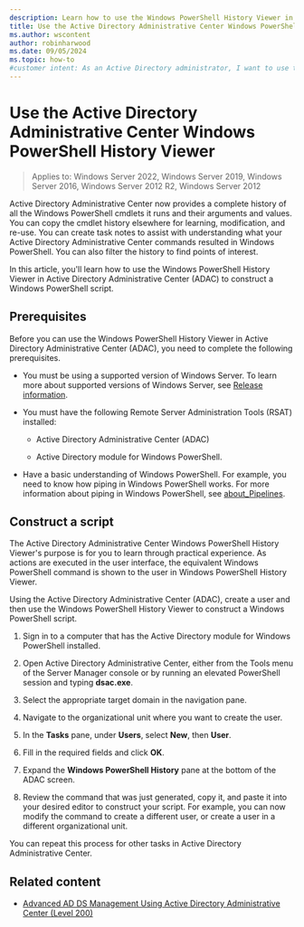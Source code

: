 ```yaml
---
description: Learn how to use the Windows PowerShell History Viewer in Active Directory Administrative Center to construct Windows PowerShell scripts.
title: Use the Active Directory Administrative Center Windows PowerShell History Viewer in Windows Server
ms.author: wscontent
author: robinharwood
ms.date: 09/05/2024
ms.topic: how-to
#customer intent: As an Active Directory administrator, I want to use the Windows PowerShell History Viewer in Active Directory Administrative Center so that I can construct Windows PowerShell scripts based on the commands I run in Active Directory Administrative Center.
---
```


# Use the Active Directory Administrative Center Windows PowerShell History Viewer

> Applies to: Windows Server 2022, Windows Server 2019, Windows Server 2016, Windows Server 2012 R2, Windows Server 2012

Active Directory Administrative Center now provides a complete history of all the Windows PowerShell cmdlets it runs and their arguments and values. You can copy the cmdlet history elsewhere for learning, modification, and re-use. You can create task notes to assist with understanding what your Active Directory Administrative Center commands resulted in Windows PowerShell. You can also filter the history to find points of interest.

In this article, you'll learn how to use the Windows PowerShell History Viewer in Active Directory Administrative Center (ADAC) to construct a Windows PowerShell script.

## Prerequisites

Before you can use the Windows PowerShell History Viewer in Active Directory Administrative Center (ADAC), you need to complete the following prerequisites.

- You must be using a supported version of Windows Server. To learn more about supported versions of Windows Server, see [Release information](../../../../get-started/windows-server-release-info.md).

- You must have the following Remote Server Administration Tools (RSAT) installed:

  - Active Directory Administrative Center (ADAC)

  - Active Directory module for Windows PowerShell.

- Have a basic understanding of Windows PowerShell. For example, you need to know how piping in Windows PowerShell works. For more information about piping in Windows PowerShell, see [about_Pipelines](/powershell/module/microsoft.powershell.core/about/about_pipelines).

## Construct a script

The Active Directory Administrative Center Windows PowerShell History Viewer's purpose is for you to learn through practical experience. As actions are executed in the user interface, the equivalent Windows PowerShell command is shown to the user in Windows PowerShell History Viewer.

Using the Active Directory Administrative Center (ADAC), create a user and then use the Windows PowerShell History Viewer to construct a Windows PowerShell script.

1. Sign in to a computer that has the Active Directory module for Windows PowerShell installed.

1. Open Active Directory Administrative Center, either from the Tools menu of the Server Manager console or by running an elevated PowerShell session and typing **dsac.exe**.

1. Select the appropriate target domain in the navigation pane.

1. Navigate to the organizational unit where you want to create the user.

1. In the **Tasks** pane, under **Users**, select **New**, then **User**.

1. Fill in the required fields and click **OK**.

1. Expand the **Windows PowerShell History** pane at the bottom of the ADAC screen.

1. Review the command that was just generated, copy it, and paste it into your desired editor to construct your script. For example, you can now modify the command to create a different user, or create a user in a different organizational unit.

You can repeat this process for other tasks in Active Directory Administrative Center.

## Related content

- [Advanced AD DS Management Using Active Directory Administrative Center (Level 200)](Advanced-AD-DS-Management-Using-Active-Directory-Administrative-Center--Level-200-.md)

